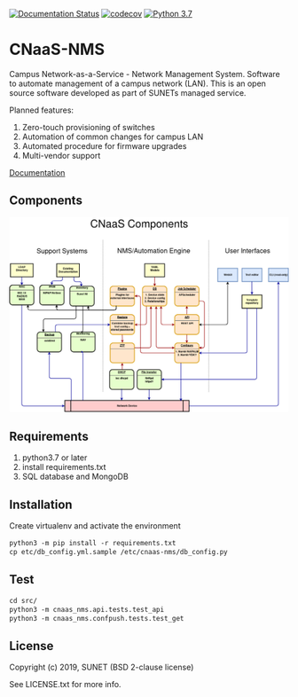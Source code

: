 [![Documentation Status](https://readthedocs.org/projects/cnaas-nms/badge/?version=latest)](https://cnaas-nms.readthedocs.io/en/latest/?badge=latest) [![codecov](https://codecov.io/gh/SUNET/cnaas-nms/branch/master/graph/badge.svg)](https://codecov.io/gh/SUNET/cnaas-nms) [![Python 3.7](https://img.shields.io/badge/python-3.7-blue.svg)](https://www.python.org/downloads/release/python-370/)

# CNaaS-NMS

Campus Network-as-a-Service - Network Management System. Software to automate management of a campus network (LAN). This is an open source software developed as part of SUNETs managed service.

Planned features:
1. Zero-touch provisioning of switches
1. Automation of common changes for campus LAN
1. Automated procedure for firmware upgrades
1. Multi-vendor support

[Documentation](https://cnaas-nms.readthedocs.io/)

## Components

![CNaaS component architecture](cnaas-components-20190408.png?raw=true)

## Requirements

1. python3.7 or later
1. install requirements.txt
1. SQL database and MongoDB

## Installation

Create virtualenv and activate the environment

```
python3 -m pip install -r requirements.txt
cp etc/db_config.yml.sample /etc/cnaas-nms/db_config.py
```

## Test

```
cd src/
python3 -m cnaas_nms.api.tests.test_api
python3 -m cnaas_nms.confpush.tests.test_get
```

## License

Copyright (c) 2019, SUNET (BSD 2-clause license)

See LICENSE.txt for more info.
